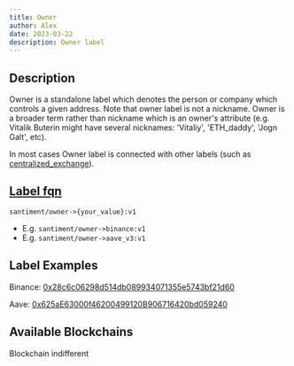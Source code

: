 ```yaml
---
title: Owner
author: Alex
date: 2023-03-22
description: Owner label
---
```


## Description

Owner is a standalone label which denotes the person or company which controls a given address. Note that owner label is not a nickname. Owner is a broader term rather than nickname which is an owner's attribute (e.g. Vitalik Buterin might have several nicknames: 'Vitaliy', 'ETH_daddy', 'Jogn Galt', etc).

In most cases Owner label is connected with other labels (such as [centralized_exchange](/labels/centralized-exchange)).

## [Label fqn](/labels/label-fqn)

`santiment/owner->{your_value}:v1`

- E.g. `santiment/owner->binance:v1`
- E.g. `santiment/owner->aave_v3:v1`

## Label Examples

Binance: [0x28c6c06298d514db089934071355e5743bf21d60](https://etherscan.io/address/0x28c6c06298d514db089934071355e5743bf21d60)

Aave: [0x625aE63000f46200499120B906716420bd059240](https://etherscan.io/address/0x625aE63000f46200499120B906716420bd059240)

## Available Blockchains

Blockchain indifferent
